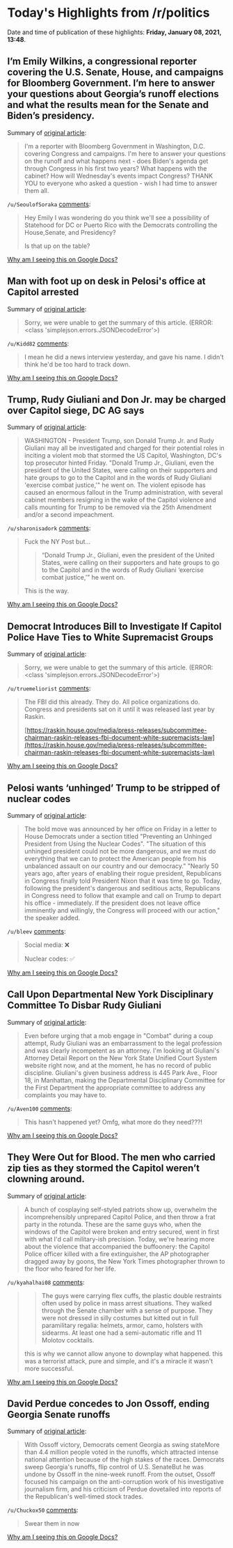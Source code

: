 # Today's Highlights from /r/politics

Date and time of publication of these highlights: **Friday, January 08, 2021, 13:48**.

## I’m Emily Wilkins, a congressional reporter covering the U.S. Senate, House, and campaigns for Bloomberg Government. I’m here to answer your questions about Georgia’s runoff elections and what the results mean for the Senate and Biden’s presidency.

Summary of [original article](https://www.reddit.com/r/politics/comments/kt5ouq/im_emily_wilkins_a_congressional_reporter/):

> I'm a reporter with Bloomberg Government in Washington, D.C. covering Congress and campaigns. I'm here to answer your questions on the runoff and what happens next - does Biden's agenda get through Congress in his first two years? What happens with the cabinet? How will Wednesday's events impact Congress? THANK YOU to everyone who asked a question - wish I had time to answer them all.

`/u/SeoulofSoraka` [comments](https://www.reddit.com/r/politics/comments/kt5ouq/im_emily_wilkins_a_congressional_reporter/):

> Hey Emily I was wondering do you think we'll see a possibility of Statehood for DC or Puerto Rico with the Democrats controlling the House,Senate, and Presidency?
> 
> Is that up on the table?

[Why am I seeing this on Google Docs?](https://docs.google.com/document/d/1Dc6We63vOXIZsc0op-Bt4abqkYjXzOigalQqFxmvvbM/edit?usp=sharing)

## Man with foot up on desk in Pelosi's office at Capitol arrested

Summary of [original article](https://www.nbcnews.com/news/amp/ncna1253490):

> Sorry, we were unable to get the summary of this article. (ERROR: <class 'simplejson.errors.JSONDecodeError'>)

`/u/Kidd82` [comments](https://www.reddit.com/r/politics/comments/kt8npm/man_with_foot_up_on_desk_in_pelosis_office_at/):

> I mean he did a news interview yesterday, and gave his name. I didn't think he'd be too hard to track down.

[Why am I seeing this on Google Docs?](https://docs.google.com/document/d/1Dc6We63vOXIZsc0op-Bt4abqkYjXzOigalQqFxmvvbM/edit?usp=sharing)

## Trump, Rudy Giuliani and Don Jr. may be charged over Capitol siege, DC AG says

Summary of [original article](https://nypost.com/2021/01/08/dc-ag-trump-giuliani-don-jr-may-be-charged-over-capitol-siege/):

> WASHINGTON - President Trump, son Donald Trump Jr. and Rudy Giuliani may all be investigated and charged for their potential roles in inciting a violent mob that stormed the US Capitol, Washington, DC's top prosecutor hinted Friday. "Donald Trump Jr., Giuliani, even the president of the United States, were calling on their supporters and hate groups to go to the Capitol and in the words of Rudy Giuliani 'exercise combat justice,'" he went on. The violent episode has caused an enormous fallout in the Trump administration, with several cabinet members resigning in the wake of the Capitol violence and calls mounting for Trump to be removed via the 25th Amendment and/or a second impeachment.

`/u/sharonisadork` [comments](https://www.reddit.com/r/politics/comments/kt6u51/trump_rudy_giuliani_and_don_jr_may_be_charged/):

> Fuck the NY Post but...
> 
> > “Donald Trump Jr., Giuliani, even the president of the United States, were calling on their supporters and hate groups to go to the Capitol and in the words of Rudy Giuliani ‘exercise combat justice,'” he went on.
> 
> This is the way.

[Why am I seeing this on Google Docs?](https://docs.google.com/document/d/1Dc6We63vOXIZsc0op-Bt4abqkYjXzOigalQqFxmvvbM/edit?usp=sharing)

## Democrat Introduces Bill to Investigate If Capitol Police Have Ties to White Supremacist Groups

Summary of [original article](https://www.motherjones.com/politics/2021/01/jamaal-bowman-capitol-police-white-supremacist/):

> Sorry, we were unable to get the summary of this article. (ERROR: <class 'simplejson.errors.JSONDecodeError'>)

`/u/truemeliorist` [comments](https://www.reddit.com/r/politics/comments/kt9fzx/democrat_introduces_bill_to_investigate_if/):

> The FBI did this already. They do. All police organizations do. Congress and presidents sat on it until it was released last year by Raskin.
> 
> [https://raskin.house.gov/media/press-releases/subcommittee-chairman-raskin-releases-fbi-document-white-supremacists-law](https://raskin.house.gov/media/press-releases/subcommittee-chairman-raskin-releases-fbi-document-white-supremacists-law)

[Why am I seeing this on Google Docs?](https://docs.google.com/document/d/1Dc6We63vOXIZsc0op-Bt4abqkYjXzOigalQqFxmvvbM/edit?usp=sharing)

## Pelosi wants ‘unhinged’ Trump to be stripped of nuclear codes

Summary of [original article](https://www.independent.co.uk/news/world/americas/us-election-2020/pelosi-trump-riot-war-nuclear-weapons-b1784580.html):

> The bold move was announced by her office on Friday in a letter to House Democrats under a section titled "Preventing an Unhinged President from Using the Nuclear Codes". "The situation of this unhinged president could not be more dangerous, and we must do everything that we can to protect the American people from his unbalanced assault on our country and our democracy." "Nearly 50 years ago, after years of enabling their rogue president, Republicans in Congress finally told President Nixon that it was time to go. Today, following the president's dangerous and seditious acts, Republicans in Congress need to follow that example and call on Trump to depart his office - immediately. If the president does not leave office imminently and willingly, the Congress will proceed with our action," the speaker added.

`/u/bleev` [comments](https://www.reddit.com/r/politics/comments/kt6hb8/pelosi_wants_unhinged_trump_to_be_stripped_of/):

> Social media: ❌
> 
> Nuclear codes: ✅

[Why am I seeing this on Google Docs?](https://docs.google.com/document/d/1Dc6We63vOXIZsc0op-Bt4abqkYjXzOigalQqFxmvvbM/edit?usp=sharing)

## Call Upon Departmental New York Disciplinary Committee To Disbar Rudy Giuliani

Summary of [original article](https://abovethelaw.com/2021/01/call-upon-departmental-new-york-disciplinary-committee-to-disbar-rudy-giuliani/):

> Even before urging that a mob engage in "Combat" during a coup attempt, Rudy Giuliani was an embarrassment to the legal profession and was clearly incompetent as an attorney. I'm looking at Giuliani's Attorney Detail Report on the New York State Unified Court System website right now, and at the moment, he has no record of public discipline. Giuliani's given business address is 445 Park Ave., Floor 18, in Manhattan, making the Departmental Disciplinary Committee for the First Department the appropriate committee to address any complaints you may have to.

`/u/Aven100` [comments](https://www.reddit.com/r/politics/comments/kt7av7/call_upon_departmental_new_york_disciplinary/):

> This hasn't happened yet? Omfg, what more do they need???!

[Why am I seeing this on Google Docs?](https://docs.google.com/document/d/1Dc6We63vOXIZsc0op-Bt4abqkYjXzOigalQqFxmvvbM/edit?usp=sharing)

## They Were Out for Blood. The men who carried zip ties as they stormed the Capitol weren’t clowning around.

Summary of [original article](https://slate.com/news-and-politics/2021/01/was-there-a-plan-for-hostages-or-killings-at-the-capitol.html?via=rss_socialflow_twitter):

> A bunch of cosplaying self-styled patriots show up, overwhelm the incomprehensibly unprepared Capitol Police, and then throw a frat party in the rotunda. These are the same guys who, when the windows of the Capitol were broken and entry secured, went in first with what I'd call military-ish precision. Today, we're hearing more about the violence that accompanied the buffoonery: the Capitol Police officer killed with a fire extinguisher, the AP photographer dragged away by goons, the New York Times photographer thrown to the floor who feared for her life.

`/u/kyahalhai08` [comments](https://www.reddit.com/r/politics/comments/kt6zoq/they_were_out_for_blood_the_men_who_carried_zip/):

> > The guys were carrying  flex cuffs, the plastic double restraints often used by police in mass  arrest situations. They walked through the Senate chamber with a sense  of purpose. They were not dressed in silly costumes but kitted out in  full paramilitary regalia: helmets, armor, camo, holsters with sidearms.  At least one had a semi-automatic rifle and 11 Molotov cocktails. 
> 
> this is why we cannot allow anyone to downplay what happened. this was a terrorist attack, pure and simple, and it's a miracle it wasn't more successful.

[Why am I seeing this on Google Docs?](https://docs.google.com/document/d/1Dc6We63vOXIZsc0op-Bt4abqkYjXzOigalQqFxmvvbM/edit?usp=sharing)

## David Perdue concedes to Jon Ossoff, ending Georgia Senate runoffs

Summary of [original article](https://www.ajc.com/politics/david-perdue-concedes-to-jon-ossoff-ending-georgia-senate-runoffs/JLHHQVA6FZC7TPT3VJVCH4GZWM/):

> With Ossoff victory, Democrats cement Georgia as swing stateMore than 4.4 million people voted in the runoffs, which attracted intense national attention because of the high stakes of the races. Democrats sweep Georgia's runoffs, flip control of U.S. SenateBut he was undone by Ossoff in the nine-week runoff. From the outset, Ossoff focused his campaign on the anti-corruption work of his investigative journalism firm, and his criticism of Perdue dovetailed into reports of the Republican's well-timed stock trades.

`/u/Chuckox50` [comments](https://www.reddit.com/r/politics/comments/kta5bp/david_perdue_concedes_to_jon_ossoff_ending/):

> Swear them in now

[Why am I seeing this on Google Docs?](https://docs.google.com/document/d/1Dc6We63vOXIZsc0op-Bt4abqkYjXzOigalQqFxmvvbM/edit?usp=sharing)

